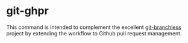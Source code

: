 # git-ghpr

This command is intended to complement the excellent
[git-branchless](https://github.com/arxanas/git-branchless) project by extending
the workflow to Github pull request management.
